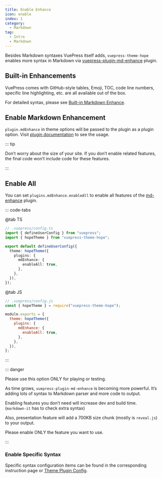 ```yaml
---
title: Enable Enhance
icon: enable
index: 1
category:
  - Markdown
tag:
  - Intro
  - Markdown
---
```


Besides Markdown syntaxes VuePress itself adds, `vuepress-theme-hope` enables more syntax in Markdown via [vuepress-plugin-md-enhance][md-enhance] plugin.

<!-- more -->

## Built-in Enhancements

VuePress comes with GitHub-style tables, Emoji, TOC, code line numbers, specific line highlighting, etc. are all available out of the box.

For detailed syntax, please see [Built-in Markdown Enhance](../../cookbook/vuepress/markdown.md).

## Enable Markdown Enhancement

`plugin.mdEnhance` in theme options will be passed to the plugin as a plugin option. Visit [plugin documentation][md-enhance] to see the usage.

::: tip

Don’t worry about the size of your site. If you don’t enable related features, the final code won’t include code for these features.

:::

## Enable All

You can set `plugins.mdEnhance.enableAll` to enable all features of the [md-enhance][md-enhance] plugin.

::: code-tabs

@tab TS

```ts {8-10}
// .vuepress/config.ts
import { defineUserConfig } from "vuepress";
import { hopeTheme } from "vuepress-theme-hope";

export default defineUserConfig({
  theme: hopeTheme({
    plugins: {
      mdEnhance: {
        enableAll: true,
      },
    },
  }),
});
```

@tab JS

```js {7-9}
// .vuepress/config.js
const { hopeTheme } = require("vuepress-theme-hope");

module.exports = {
  theme: hopeTheme({
    plugins: {
      mdEnhance: {
        enableAll: true,
      },
    },
  }),
};
```

:::

::: danger

Please use this option ONLY for playing or testing.

As time grows, `vuepress-plugin-md-enhance` is becoming more powerful. It’s adding lots of syntax to Markdown parser and more code to output.

Enabling features you don’t need will increase dev and build time. (`markdown-it` has to check extra syntax)

Also, presentation feature will add a 700KB size chunk (mostly is `reveal.js`) to your output.

Please enable ONLY the feature you want to use.

:::

### Enable Specific Syntax

Specific syntax configuration items can be found in the corresponding instruction page or [Theme Plugin Config](../../config/plugins/md-enhance.md).

[md-enhance]: https://vuepress-theme-hope.github.io/v2/md-enhance/
